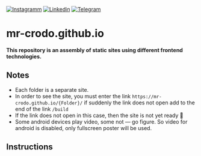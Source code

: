 [![Instagramm](https://img.shields.io/badge/mr--crodo-developer-success?style=for-the-badge&logo=instagram)](https://www.instagram.com/mr.crodo/)
[![Linkedin](https://img.shields.io/badge/mr--crodo-developer-success?style=for-the-badge&logo=linkedin)](https://www.linkedin.com/in/mr-crodo/)
[![Telegram](https://img.shields.io/badge/mr--crodo-developer-success?style=for-the-badge&logo=telegram)](https://t.me/mr_crodo)
# mr-crodo.github.io

**This repository is an assembly of static sites using different frontend technologies.**


## Notes

* Each folder is a separate site.
* In order to see the site, you must enter the link `https://mr-crodo.github.io/{Folder}/` if suddenly the link does not open add to the end of the link `/build`
* If the link does not open in this case, then the site is not yet ready 🤔
* Some android devices play video, some not — go figure. So video for android is disabled, only fullscreen poster will be used.

## Instructions